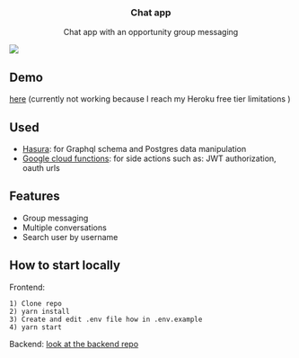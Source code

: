 
<h3 align="center">
  Chat app
</h3>

<p align="center">
  Chat app with an opportunity group messaging
</p>

<img src="https://i.imgur.com/DlorZnR.gif" />

## Demo

[here](https://pensive-lichterman-aa2d6b.netlify.app/)
(currently not working because I reach my Heroku free tier limitations )

## Used
* [Hasura](https://hasura.io/): for Graphql schema and Postgres data manipulation
* [Google cloud functions](https://cloud.google.com/functions): for side actions such as: JWT authorization, oauth urls
## Features

* Group messaging
* Multiple conversations
* Search user by username



## How to start locally

Frontend: 

```
1) Clone repo
2) yarn install
3) Create and edit .env file how in .env.example 
4) yarn start
```

Backend: [look at the backend repo](https://github.com/NiFos/chat_app_functions)
